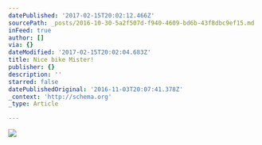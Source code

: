 ```yaml
---
datePublished: '2017-02-15T20:02:12.466Z'
sourcePath: _posts/2016-10-30-5a2f507d-f940-4609-bd6b-43f8dbc9ef15.md
inFeed: true
author: []
via: {}
dateModified: '2017-02-15T20:02:04.683Z'
title: Nice bike Mister!
publisher: {}
description: ''
starred: false
datePublishedOriginal: '2016-11-03T20:07:41.378Z'
_context: 'http://schema.org'
_type: Article

---
```

![](https://the-grid-user-content.s3-us-west-2.amazonaws.com/1e74510f-5099-415a-9041-5b949668fffa.jpg)